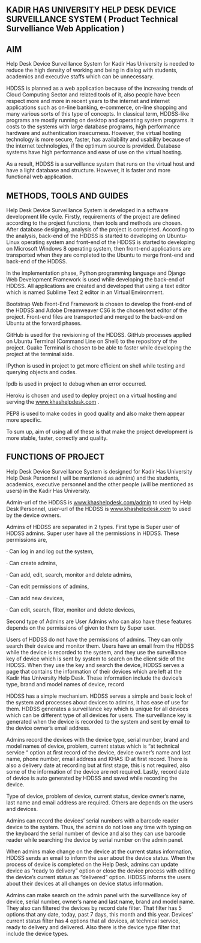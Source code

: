 KADIR HAS UNIVERSITY HELP DESK DEVICE SURVEILLANCE SYSTEM
( Product Technical Survelliance Web Application )
---------------------------------------------------------------------------------



AIM
---------------------------
Help Desk Device Surveillance System for Kadir Has University is needed to reduce the high density of working and being in dialog with students, academics and executive staffs which can be unnecessary.

HDDSS is planned as a web application because of the increasing trends of Cloud Computing Sector and related tools of it, also people have been respect more and more in recent years to the internet and internet applications such as on-line banking, e-commerce, on-line shopping and many various sorts of this type of concepts. In classical term, HDDSS-like programs are mostly running on desktop and operating system programs. It costs to the systems with large database programs, high performance hardware and authentication insecurness. However, the virtual hosting technology is more secure, faster, has availability and usability because of the internet technologies, if the optimum source is provided. Database systems have high performance and ease of use on the virtual hosting.

As a result, HDDSS is a surveillance system that runs on the virtual host and have a light database and structure. However, it is faster and more functional web application.

 


METHODS, TOOLS AND GUIDES
---------------------------
Help Desk Device Surveillance System is developed in a software development life cycle. Firstly, requirements of the project are defined according to the project functions, then tools and methods are chosen. After database designing, analysis of the project is completed. According to the analysis, back-end of the HDDSS is started to developing on Ubuntu-Linux operating system and front-end of the HDDSS is started to developing on Microsoft Windows 8 operating system, then front-end applications are transported when they are completed to the Ubuntu to merge front-end and back-end of the HDDSS.

In the implementation phase, Python programming language and Django Web Development Framework is used while developing the back-end of HDDSS. All applications are created and developed that using a text editor which is named Sublime Text 2 editor in an Virtual Environment.

Bootstrap Web Front-End Framework is chosen to develop the front-end of the HDDSS and Adobe Dreamweaver CS6 is the chosen text editor of the project. Front-end files are transported and merged to the back-end on Ubuntu at the forward phases.

GitHub is used for the revisioning of the HDDSS. GitHub processes applied on Ubuntu Terminal (Command Line on Shell) to the repository of the project. Guake Terminal is chosen to be able to faster while developing the project at the terminal side.

IPython is used in project to get more efficient on shell while testing and querying objects and codes.

Ipdb is used in project to debug when an error occurred.

Heroku is chosen and used to deploy project on a virtual hosting and serving the www.khashelpdesk.com .

PEP8 is used to make codes in good quality and also make them appear more specific.

To sum up, aim of using all of these is that make the project development is more stable, faster, correctly and quality.

 

FUNCTIONS OF PROJECT
---------------------------
Help Desk Device Surveillance System is designed for Kadir Has University Help Desk Personnel ( will be mentioned as admins) and the students, academics, executive personnel and the other people (will be mentioned as users) in the Kadir Has University.

Admin-url of the HDDSS is www.khashelpdesk.com/admin to used by Help Desk Personnel, user-url of the HDDSS is www.khashelpdesk.com to used by the device owners.

Admins of  HDDSS are separated in 2 types. First type is Super user of  HDDSS admins.  Super user have all the permissions in HDDSS. These permissions are,

·         Can log in and log out the system,

·         Can create admins,

·         Can add, edit, search, monitor and delete admins,

·         Can edit permissions of admins,

·         Can add new devices,

·         Can edit, search, filter, monitor and delete devices,

Second type of Admins are User Admins who can also have these features depends on the permissions of given to them by Super user.

Users of  HDDSS do not have the permissions of admins. They can only search their device and monitor them. Users have an email from the HDDSS while the device is recorded to the system, and they use the surveillance key of device which is sent by system to search on the client side of the HDDSS. When they use the key and search the device, HDDSS serves a page that contains the information of their devices which are left at the Kadir Has University Help Desk. These information include the device’s type, brand and model names of device, record

HDDSS has a simple mechanism. HDDSS serves a simple and basic look of the system and processes about devices to admins, it has ease of use for them. HDDSS generates a surveillance key which is unique for all devices which can be different type of all devices for users. The surveillance key is generated when the device is recorded to the system and sent by email to the device owner’s email address.

Admins record the devices with the device type, serial number, brand and model names of device, problem, current status which is “at technical service “ option at first record of the device, device owner’s name and last name, phone number, email address and KHAS ID at first record. There is also a delivery date at recording but at first stage, this is not required, also some of the information of the device are not required. Lastly, record date of device is auto generated by HDDSS and saved while recording the device.

Type of device, problem of device, current status, device owner’s name, last name and email address are required. Others are depends on the users and devices.

Admins can record the devices’ serial numbers with a barcode reader device to the system. Thus, the admins do not lose any time with typing on the keyboard the serial number of device and also they can use barcode reader while searching the device by serial number on the admin panel.

When admins make change on the device at the current status information, HDDSS sends an email to inform the user about the device status.  When the process of device is completed on the Help Desk, admins can update device as “ready to delivery” option or close the device process with editing the device’s current status as “delivered” option. HDDSS informs the users about their devices at all changes on device status information.

Admins can make search on the admin panel with the surveillance key of device, serial number, owner’s name and last name, brand and model name. They also can filtered the devices by record date filter. That filter has 5 options that any date, today, past 7 days, this month and this year.  Devices’ current status filter has 4 options that all devices, at technical service, ready to delivery and delivered. Also there is the device type filter that include the device types.

